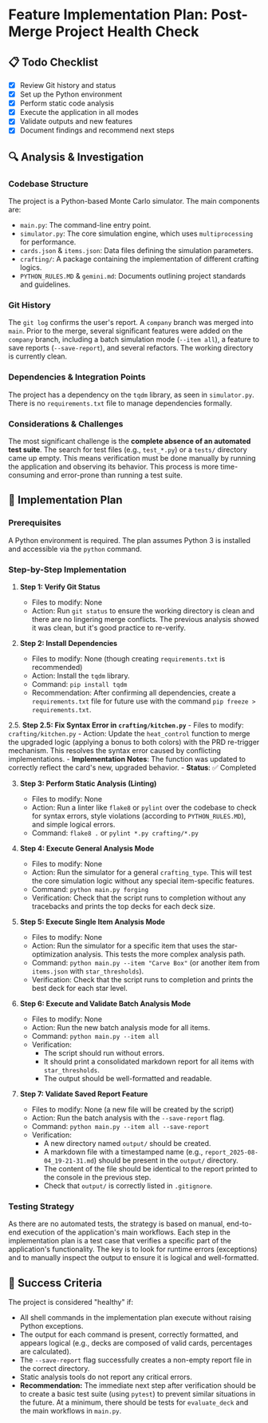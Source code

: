 # Feature Implementation Plan: Post-Merge Project Health Check

## 📋 Todo Checklist
- [x] Review Git history and status
- [x] Set up the Python environment
- [x] Perform static code analysis
- [x] Execute the application in all modes
- [x] Validate outputs and new features
- [x] Document findings and recommend next steps

## 🔍 Analysis & Investigation

### Codebase Structure
The project is a Python-based Monte Carlo simulator. The main components are:
- `main.py`: The command-line entry point.
- `simulator.py`: The core simulation engine, which uses `multiprocessing` for performance.
- `cards.json` & `items.json`: Data files defining the simulation parameters.
- `crafting/`: A package containing the implementation of different crafting logics.
- `PYTHON_RULES.MD` & `gemini.md`: Documents outlining project standards and guidelines.

### Git History
The `git log` confirms the user's report. A `company` branch was merged into `main`. Prior to the merge, several significant features were added on the `company` branch, including a batch simulation mode (`--item all`), a feature to save reports (`--save-report`), and several refactors. The working directory is currently clean.

### Dependencies & Integration Points
The project has a dependency on the `tqdm` library, as seen in `simulator.py`. There is no `requirements.txt` file to manage dependencies formally.

### Considerations & Challenges
The most significant challenge is the **complete absence of an automated test suite**. The search for test files (e.g., `test_*.py`) or a `tests/` directory came up empty. This means verification must be done manually by running the application and observing its behavior. This process is more time-consuming and error-prone than running a test suite.

## 📝 Implementation Plan

### Prerequisites
A Python environment is required. The plan assumes Python 3 is installed and accessible via the `python` command.

### Step-by-Step Implementation

1.  **Step 1: Verify Git Status**
    - Files to modify: None
    - Action: Run `git status` to ensure the working directory is clean and there are no lingering merge conflicts. The previous analysis showed it was clean, but it's good practice to re-verify.

2.  **Step 2: Install Dependencies**
    - Files to modify: None (though creating `requirements.txt` is recommended)
    - Action: Install the `tqdm` library.
    - Command: `pip install tqdm`
    - Recommendation: After confirming all dependencies, create a `requirements.txt` file for future use with the command `pip freeze > requirements.txt`.

2.5. **Step 2.5: Fix Syntax Error in `crafting/kitchen.py`**
    - Files to modify: `crafting/kitchen.py`
    - Action: Update the `heat_control` function to merge the upgraded logic (applying a bonus to both colors) with the PRD re-trigger mechanism. This resolves the syntax error caused by conflicting implementations.
    - **Implementation Notes**: The function was updated to correctly reflect the card's new, upgraded behavior.
    - **Status**: ✅ Completed

3.  **Step 3: Perform Static Analysis (Linting)**
    - Files to modify: None
    - Action: Run a linter like `flake8` or `pylint` over the codebase to check for syntax errors, style violations (according to `PYTHON_RULES.MD`), and simple logical errors.
    - Command: `flake8 .` or `pylint *.py crafting/*.py`

4.  **Step 4: Execute General Analysis Mode**
    - Files to modify: None
    - Action: Run the simulator for a general `crafting_type`. This will test the core simulation logic without any special item-specific features.
    - Command: `python main.py forging`
    - Verification: Check that the script runs to completion without any tracebacks and prints the top decks for each deck size.

5.  **Step 5: Execute Single Item Analysis Mode**
    - Files to modify: None
    - Action: Run the simulator for a specific item that uses the star-optimization analysis. This tests the more complex analysis path.
    - Command: `python main.py --item "Carve Box"` (or another item from `items.json` with `star_thresholds`).
    - Verification: Check that the script runs to completion and prints the best deck for each star level.

6.  **Step 6: Execute and Validate Batch Analysis Mode**
    - Files to modify: None
    - Action: Run the new batch analysis mode for all items.
    - Command: `python main.py --item all`
    - Verification:
        - The script should run without errors.
        - It should print a consolidated markdown report for all items with `star_thresholds`.
        - The output should be well-formatted and readable.

7.  **Step 7: Validate Saved Report Feature**
    - Files to modify: None (a new file will be created by the script)
    - Action: Run the batch analysis with the `--save-report` flag.
    - Command: `python main.py --item all --save-report`
    - Verification:
        - A new directory named `output/` should be created.
        - A markdown file with a timestamped name (e.g., `report_2025-08-04_19-21-31.md`) should be present in the `output/` directory.
        - The content of the file should be identical to the report printed to the console in the previous step.
        - Check that `output/` is correctly listed in `.gitignore`.

### Testing Strategy
As there are no automated tests, the strategy is based on manual, end-to-end execution of the application's main workflows. Each step in the implementation plan is a test case that verifies a specific part of the application's functionality. The key is to look for runtime errors (exceptions) and to manually inspect the output to ensure it is logical and well-formatted.

## 🎯 Success Criteria
The project is considered "healthy" if:
- All shell commands in the implementation plan execute without raising Python exceptions.
- The output for each command is present, correctly formatted, and appears logical (e.g., decks are composed of valid cards, percentages are calculated).
- The `--save-report` flag successfully creates a non-empty report file in the correct directory.
- Static analysis tools do not report any critical errors.
- **Recommendation:** The immediate next step after verification should be to create a basic test suite (using `pytest`) to prevent similar situations in the future. At a minimum, there should be tests for `evaluate_deck` and the main workflows in `main.py`.
